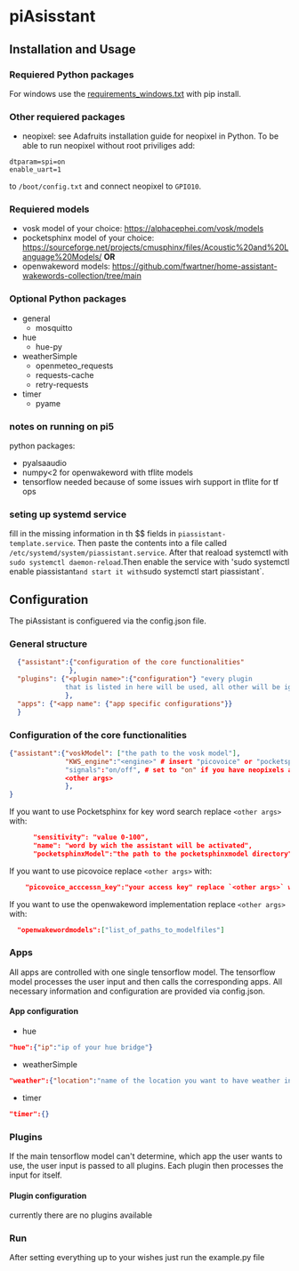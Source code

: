 # piAsisstant
## Installation and Usage
### Requiered Python packages
For windows use the [requirements_windows.txt](requirements_windows.txt) with pip install.
### Other requiered packages
- neopixel: see Adafruits installation guide for neopixel in Python. To be able to run neopixel without root priviliges add:
```
dtparam=spi=on
enable_uart=1
```
to `/boot/config.txt` and connect neopixel to `GPIO10`.
### Requiered models
- vosk model of your choice: https://alphacephei.com/vosk/models
- pocketsphinx model of your choice: https://sourceforge.net/projects/cmusphinx/files/Acoustic%20and%20Language%20Models/ **OR**
- openwakeword models: https://github.com/fwartner/home-assistant-wakewords-collection/tree/main

### Optional Python packages
- general
  - mosquitto
- hue
  - hue-py
- weatherSimple
  - openmeteo_requests
  - requests-cache
  - retry-requests
- timer
  - pyame

### notes on running on pi5
python packages:
 - pyalsaaudio
 - numpy<2 for openwakeword with tflite models
 - tensorflow needed because of some issues wirh support in tflite for tf ops

 ### seting up systemd service
fill in the missing information in th $$ fields in `piassistant-template.service`. Then paste the contents into a file called `/etc/systemd/system/piassistant.service`. After that reaload systemctl with `sudo systemctl daemon-reload`.Then enable the service with 'sudo systemctl enable piassistant` and start it with `sudo systemctl start piassistant`. 

## Configuration
The piAssistant is configuered via the config.json file.
### General structure
```json
  {"assistant":{"configuration of the core functionalities"
               },
  "plugins": {"<plugin name>":{"configuration"} "every plugin
              that is listed in here will be used, all other will be ignored"
              },
  "apps": {"<app name": {"app specific configurations"}}
  }
```
### Configuration of the core functionalities
```json
{"assistant":{"voskModel": ["the path to the vosk model"],   
              "KWS_engine":"<engine>" # insert "picovoice" or "pocketsphinx" or "openwakeword"
              "signals":"on/off", # set to "on" if you have neopixels atached, default is "off"
              <other args>
              },
}
```
If you want to use Pocketsphinx for key word search replace `<other args>` with:
```json
      "sensitivity": "value 0-100",
      "name": "word by wich the assistant will be activated",
      "pocketsphinxModel":"the path to the pocketsphinxmodel directory"
```
If you want to use picovoice  replace `<other args>` with:
```json
    "picovoice_acccessn_key":"your access key" replace `<other args>` with:
```
If you want to use the openwakeword implementation replace `<other args>` with:

```json
  "openwakewordmodels":["list_of_paths_to_modelfiles"]
```

### Apps
All apps are controlled with one single tensorflow model. The tensorflow model processes the user
input and then calls the corresponding apps. All necessary information
and configuration are provided via config.json.
#### App configuration
- hue
```json
"hue":{"ip":"ip of your hue bridge"}
```
- weatherSimple
```json
"weather":{"location":"name of the location you want to have weather information on"}
```
- timer
```json
"timer":{}
```
### Plugins
If the main tensorflow model can't determine, which app the user wants to use,
the user input is passed to all plugins. Each plugin then processes the input for itself.
#### Plugin configuration
currently there are no plugins available
### Run
After setting everything  up to your wishes just run the example.py file
